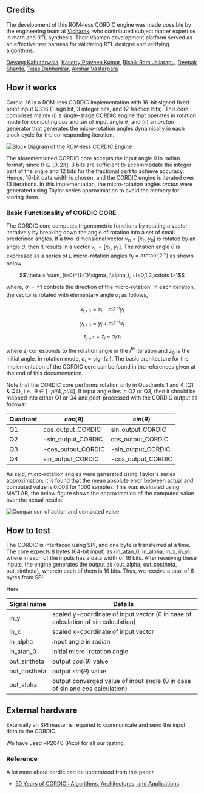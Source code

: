 <!---

This file is used to generate your project datasheet. Please fill in the information below and delete any unused
sections.

You can also include images in this folder and reference them in the markdown. Each image must be less than
512 kb in size, and the combined size of all images must be less than 1 MB.
-->
## Credits
The development of this ROM-less CORDIC engine was made possible by the engineering team at [Vicharak](https://vicharak.in/), who contributed subject matter expertise in math and RTL synthesis. Their Vaaman development platform served as an effective test harness for validating RTL designs and verifying algorithms.

[Devang Kabutarwala](https://github.com/djkabutar),
[Kasetty Praveen Kumar](https://github.com/Kasetty-Praveen-Kumar),
[Rishik Ram Jallarapu](https://github.com/Marcvi19),
[Deepak Sharda](https://github.com/dpks2003),
[Tejas Dabhankar](https://github.com/tejdabhankar),
[Akshar Vastarpara](https://github.com/akshar001)

## How it works
Cordic-16 is a ROM-less CORDIC implementation with 16-bit signed fixed-point input Q3.16 (1 sign bit, 3 integer bits, and 12 fraction bits). This core comprises mainly (i) a single-stage CORDIC engine that operates in rotation mode for computing $cos$ and $sin$ of input angle $\theta$, and (ii) an $arctan$ generator that generates the micro-rotation angles dynamically in each clock cycle for the corresponding iteration.

<!-- {width=800} -->
![Block Diagram of the ROM-less CORDIC Engine](_asset/Block_Diagram.png)

The aforementioned CORDIC core accepts the input angle $\theta$ in radian format; since $\theta \in [0, 2\pi]$, 3 bits are sufficient to accommodate the integer part of the angle and 12 bits for the fractional part to achieve accuracy. Hence, 16-bit data width is chosen, and the CORDIC engine is iterated over 13 iterations. In this implementation, the micro-rotation angles $arctan$ were generated using Taylor series approximation to avoid the memory for storing them.

### Basic Functionality of CORDIC CORE

The CORDIC core computes trigonometric functions by rotating a vector iteratively by breaking down the angle of rotation into a set of small predefined angles. If a two-dimensional vector $v_0=[x_0,y_0]$ is rotated by an angle $\theta$, then it results in a vector $v_L=[x_L,y_L]$. The rotation angle $\theta$ is expressed as a series of $L$ micro-rotation angles $\alpha_i = \arctan(2^{-i})$ as shown below.


$$\theta = \sum_{i=0}^{L-1}\sigma_i\alpha_i, ~i=0,1,2,\cdots L-1$$
	
where, $\sigma_i=\pm1$ controls the direction of the micro-rotation. In each iteration, the vector is rotated with elementary angle $\alpha_i$ as follows, 

$$x_{i+1} = x_i-\sigma_i2^{-i}y_i$$

$$y_{i+1} = y_i+\sigma_i2^{-i}x_i$$

$$z_{i+1} = z_i-\sigma_i\alpha_i$$

where $z_i$ corresponds to the rotation angle in the $i^{th}$ iteration and $z_0$ is the initial angle. In rotation mode, $\sigma_i = \text{sign}(z_i)$. The basic architecture for the implementation of the CORDIC core can be found in the references given at the end of this documentation.

Note that the CORDIC core performs rotation only in Quadrants 1 and 4 (Q1 & Q4), i.e., $\theta \in [-pi/4 , pi/4]$. If input angle lies in Q2 or Q3, then it should be mapped into either Q1 or Q4 and post-processed with the CORDIC output as follows:


|  Quadrant  | $cos(\theta)$        |   $sin(\theta)$    |
|------------|--------------        | -------------------|
|     Q1     | cos_output_CORDIC    | sin_output_CORDIC  |
|     Q2     | -sin_output_CORDIC   | cos_output_CORDIC  |
|     Q3     | -cos_output_CORDIC   | -sin_output_CORDIC | 
|     Q4     | sin_output_CORDIC    | -cos_output_CORDIC |


As said, micro-rotation angles were generated using Taylor's series approximation; it is found that the mean absolute error between actual and computed value is $0.003$ for $1000$ samples. This was evaluated using MATLAB; the below figure shows the approximation of the computed value over the actual results.

<!-- {width=800} -->
![Comparison of action and computed value](_asset/MATLAB_comparison_result.png)

## How to test

The CORDIC is interfaced using SPI, and one byte is transferred at a time. The core expects 8 bytes (64-bit input) as {in_atan_0, in_alpha, in_x, in_y}, where in each of the inputs has a data width of 16 bits. After receiving these inputs, the engine generates the output as {out_alpha, out_costheta, out_sintheta}, wherein each of them is 16 bits. Thus, we receive a total of 6 bytes from SPI.

Here 


|  Signal name           | Details      |
|------------------------|------------|
|     in_y               | scaled y-coordinate of input vector (0 in case of calculation of sin calculation)
|     in_x               | scaled x-coordinate of input vector          |
|     in_alpha           | input angle in radian            |
|     in_atan_0          | initial micro-rotation angle             |
|     out_sintheta       | output $cos(\theta)$ value             |
|     out_costheta       | output $sin(\theta)$ value             |
|     out_alpha          | output converged value of input angle (0 in case of sin and cos calculation)             |


## External hardware

Externally an SPI master is required to communicate and send the input data to the CORDIC.

We have used RP2040 (Pico) for all our testing.


### Reference 

A lot more about cordic can be understood from this paper 
 * [50 Years of CORDIC : Algorithms, Architectures, and Applications](https://ieeexplore.ieee.org/document/5089431)
